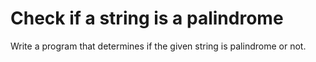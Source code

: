 # Check if a string is a palindrome
Write a program that determines if the given string is palindrome or not.
